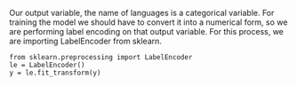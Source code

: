 Our output variable, the name of languages is a categorical variable. For training the model we should have to convert it into a numerical form, so we are performing label encoding on that output variable. For this process, we are importing LabelEncoder from sklearn.

```cadence
from sklearn.preprocessing import LabelEncoder
le = LabelEncoder()
y = le.fit_transform(y)



